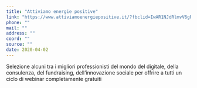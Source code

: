 ```yaml
---
title: "Attiviamo energie positive"
link: "https://www.attiviamoenergiepositive.it/?fbclid=IwAR1NJdRlmvV6gPM8GGZR4dA8ObpADrwC1ze3UQkvQNCD9HqhudXBPfHN2sI"
phone: ""
mail: ""
address: ""
coord: ""
source: ""
date: 2020-04-02
---
```


Selezione alcuni tra i migliori professionisti del mondo del digitale, della consulenza, del fundraising, dell’innovazione sociale per offrire a tutti un ciclo di webinar completamente gratuiti
